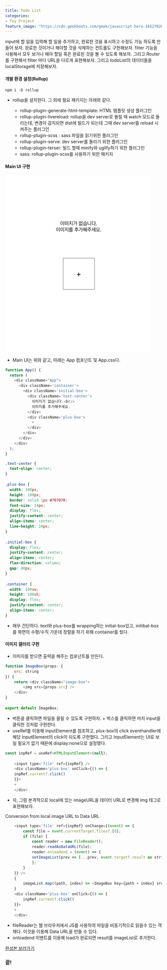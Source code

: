 ```yaml
---
title: Todo List
categories:
- Toy Project
feature_image: "https://cdn.geekboots.com/geek/javascript-hero-1652702096795.webp"
--- 
```


input에 할 일을 입력해 할 일을 추가하고, 완료한 것을 표시하고 수정도 가능 하도록 만들어 보자. 완료한 것이거나 해야할 것을 삭제하는 컨트롤도 구현해보자. filter 기능을 사용해서 모두 보거나 해야 할일 혹은 완료된 것을 볼 수 있도록 해보자. 그리고 Router를 구현해서 filter 마다 URL을 다르게 표현해보자. 그리고 todoList의 데이터들을 localStorage에 저장해보자. 

#### 개발 환경 설정(Rollup)

```
npm i -D rollup
```

- rollup을 설치한다. 그 외에 필요 패키지는 아래와 같다. 

  - rollup-plugin-generate-html-template: HTML 템플릿 생성 플러그인
  - rollup-plugin-livereload: rollup을 dev server로 돌릴 때 watch 모드로 돌리는데, 변경이 감지되면 dist에 빌드가 되는데 그때 dev server를 reload 시켜주는 플러그인
  - rollup-plugin-scss : sass 파일을 읽기위한 플러그인
  - rollup-plugin-serve: dev server를 돌리기 위한 플러그인
  - rollup-plugin-terser: 빌드 할때 minify와 uglify하기 위한 플러그인
  - sass: rollup-plugin-scss를 사용하기 위한 패키지

#### Main UI 구현

<div><img src= "/assets/img/post/image_gallery_main.PNG"></div>

- Main UI는 위와 같고, 아래는 App 컴포넌트 및 App.css다.

```js
function App() {
  return (
    <div className="App">
      <div className='container'>
        <div className='initial-box'>
          <div className='text-center'>
            이미지가 없습니다.<br/>
            이미지를 추가해주세요.          
          </div>
          <div className='plus-box'>
            +
          </div>
        </div>
      </div>
    </div>
  );
}
```

```css
.text-center {
  text-align: center;
}

.plus-box {
  width: 100px;
  height: 100px;
  border: solid 1px #707070;
  font-size: 24px;
  display: flex;
  justify-content: center;
  align-items: center;
  line-height: 24px;
}

.initial-box {
  display: flex;
  justify-content: center;
  align-items: center;
  flex-direction: column;
  gap: 80px;
}

.container {
  width: 100vw;
  height: 100vh;
  display: flex;
  justify-content: center;
  align-items: center;
}
```

- 매우 간단하다. text와 plus-box를 wrapping하는 initial-box있고, initibal-box를 화면의 수평/수직 가운데 정렬을 하기 위해 container를 뒀다.

#### 이미지 갤러리 구현

- 이미지를 받으면 출력을 해주는 컴포넌트를 만든다.

```js
function ImageBox(props: {
    src: string
}) {
    return <div className="image-box">
        <img src={props.src} />
    </div>
}

export default ImageBox;
```

- 버튼을 클릭하면 파일을 올릴 수 있도록 구현하자. + 박스를 클릭하면 마치 input을 클릭한 것처럼 구현한다.
- useRef를 이용해 InputElement를 참조하고, plux-box의 click eventhandler에 해당 InputElement의 click이 되도록 구현했다. 그리고 InputElement는 UI로 보일 필요가 없기 때문에 display:none으로 설정했다.

```js
const inpRef = useRef<HTMLInputElement>(null);

    <input type='file' ref={inpRef} />
    <div className='plus-box' onClick={() => {
    inpRef.current?.click()
    }}>
    +
    </div>
```

- 자, 그럼 본격적으로 local에 있는 imageURL을 데이터 URL로 변경해 img 태그로 표현해보자.

Conversion from local image URL to Data URL

```js
    <input type='file' ref={inpRef} onChange={(event) => {
        const file = event.currentTarget.files?.[0];
        if (file) {
            const reader = new FileReader();
            reader.readAsDataURL(file);
            reader.onloadend = (event) => {
            setImageList(prev => [...prev, event.target?.result as string]);
            };
        }
    }} />
    {
        imageList.map((path, index) => <ImageBox key={path + index} src={path}/>)
    }
    <div className='plus-box' onClick={() => {
        inpRef.current?.click()
    }}>
    +
    </div>
```

- fileReader는 웹 브라우저에서 JS를 사용하여 파일을 비동기적으로 읽을수 있는 객체다. 이것을 이용해 Data URL을 만들 수 있다.
- onloadend 이벤트를 이용해 load가 완료되면 result를 imageList로 추가한다.


<a href="https://sunghyunmoon.github.io/image-gallery/">완성본 보러가기</a>

<h3>끝!</h3> 
